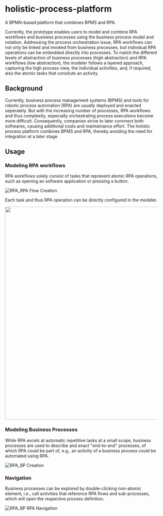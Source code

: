 # holistic-process-platform
A BPMN-based platform that combines BPMS and RPA.

Currently, the prototype enables users to model and combine RPA workflows and business processes using the business process model and notation.
Addressing the process orchestration issue, RPA workflows can not only be linked and invoked from business processes, but individual RPA operations can be embedded directly into processes.
To match the different levels of abstraction of business processes (high abstraction) and RPA workflows (low abstraction), the modeler follows a layered approach, capturing the high process view, the individual acitvities, and, if required, also the atomic tasks that consitute an activity.


## Background
Currently, business process management systems (BPMS) and tools for robotic process automation (RPA) are usually deployed and enacted seperately.
But with the increasing number of processes, RPA workflows and thus complexity, especially orchestrating process executions become more difficult.
Consequently, companies strive to later connnect both softwares, causing additional costs and maintainance effort.
The holistic process platform combines BPMS and RPA, thereby avoiding the need for integration at a later stage.


## Usage

### Modeling RPA workflows
RPA workflows solely consist of tasks that represent atomic RPA operations, such as opening an software application or pressing a button.

![RPA_RPA Flow Creation](https://user-images.githubusercontent.com/1167788/173344209-291e1778-347d-49f0-b348-2b0afe0980a8.gif)

Each task and thus RPA operation can be directly configured in the modeler.

<img src="https://user-images.githubusercontent.com/1167788/173344949-2feced85-1bb5-4443-b591-fe0f441c88a5.gif" width="700" />


### Modeling Business Processes
While RPA excels at automatic repetitive tasks at a small scope, business processes are used to describe and enact "end-to-end" processes, of which RPA could be part of, e.g., an activity of a business process could be automated using RPA.

![RPA_BP Creation](https://user-images.githubusercontent.com/1167788/173344656-f8502ac7-bf5e-4d8c-bb60-a6c6a58514f3.gif)


### Navigation
Business processes can be explored by double-clicking non-atomic element, i.e., call activities that reference RPA flows and sub-processes, which will open the respective process definition.

![RPA_BP RPA Navigation](https://user-images.githubusercontent.com/1167788/173345638-f156301d-ab6a-41a7-980c-2d1a330a811e.gif)
